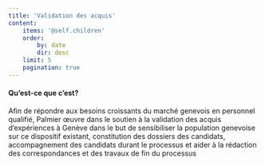```yaml
---
title: 'Validation des acquis'
content:
    items: '@self.children'
    order:
        by: date
        dir: desc
    limit: 5
    pagination: true
---
```


#### Qu’est-ce que c’est?
Afin de répondre aux besoins croissants du marché genevois en personnel qualifié, Palmier œuvre dans le soutien à la validation des acquis d’expériences à Genève dans le but de sensibiliser la population genevoise sur ce dispositif existant, constitution des dossiers des candidats, accompagnement des candidats durant le processus et aider à la rédaction des correspondances et des travaux de fin du processus